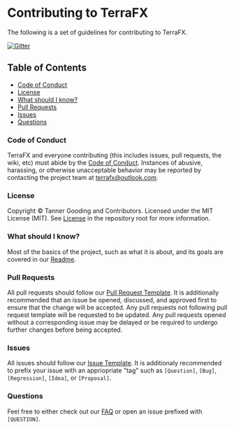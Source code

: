 # Contributing to TerraFX

The following is a set of guidelines for contributing to TerraFX.

[![Gitter](https://badges.gitter.im/terrafx/terrafx.svg)](https://gitter.im/terrafx/terrafx?utm_source=badge&utm_medium=badge&utm_campaign=pr-badge)

## Table of Contents

* [Code of Conduct](#code-of-conduct)
* [License](#license)
* [What should I know?](#what-should-i-know)
* [Pull Requests](#pull-requests)
* [Issues](#issues)
* [Questions](#questions)


### Code of Conduct

TerraFX and everyone contributing (this includes issues, pull requests, the wiki, etc) must abide by the [Code of Conduct](CODE_OF_CONDUCT.md). Instances of abusive, harassing, or otherwise unacceptable behavior may be reported by contacting the project team at terrafx@outlook.com.

### License

Copyright © Tanner Gooding and Contributors. Licensed under the MIT License (MIT). See [License](LICENSE.md) in the repository root for more information.

### What should I know?

Most of the basics of the project, such as what it is about, and its goals are covered in our [Readme](README.md).

### Pull Requests

All pull requests should follow our [Pull Request Template](PULL_REQUEST_TEMPALTE.md). It is additionally recommended that an issue be opened, discussed, and approved first to ensure that the change will be accepted. Any pull requests not following pull request template will be requested to be updated. Any pull requests opened without a corresponding issue may be delayed or be required to undergo further changes before being accepted.

### Issues

All issues should follow our [Issue Template](ISSUE_TEMPLATE.md). It is additionaly recommended to prefix your issue with an appriopriate "tag" such as `[Question]`, `[Bug]`, `[Regression]`, `[Idea]`, or `[Proposal]`.

### Questions

Feel free to either check out our [FAQ](FAQ.md) or open an issue prefixed with `[QUESTION]`.
